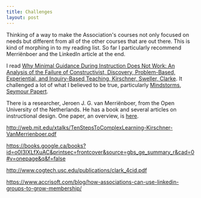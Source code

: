 ```yaml
---
title: Challenges
layout: post
---
```


Thinking of a way to make the Association's courses not only focused on needs but different from all of the other courses that are out there.  This is kind of morphing in to my reading list. So far I particularly recommend Merriënboer and the LinkedIn article at the end.

I read [Why Minimal Guidance During Instruction Does Not Work: An Analysis of the Failure of Constructivist, Discovery, Problem-Based, Experiential, and Inquiry-Based Teaching,  Kirschner, Sweller, Clarke](https://www.tandfonline.com/doi/pdf/10.1207/s15326985ep4102_1). It challenged a lot of what I believed to be true, particularly [Mindstorms, Seymour Papert](http://staff.kfupm.edu.sa/coe/adlogi/download/mindstorms-papert.pdf).

There is a researcher, Jeroen J. G. van Merriënboer, from the Open University of the Netherlands. He has a book and several articles on instructional design. One paper, an overview, is [here](https://ro.uow.edu.au/cgi/viewcontent.cgi?referer=https://www.google.ca/&httpsredir=1&article=1688&context=edupapers).

http://web.mit.edu/xtalks/TenStepsToComplexLearning-Kirschner-VanMerrienboer.pdf

https://books.google.ca/books?id=o0I3IXLfXuAC&printsec=frontcover&source=gbs_ge_summary_r&cad=0#v=onepage&q&f=false

http://www.cogtech.usc.edu/publications/clark_4cid.pdf

https://www.accrisoft.com/blog/how-associations-can-use-linkedin-groups-to-grow-membership/